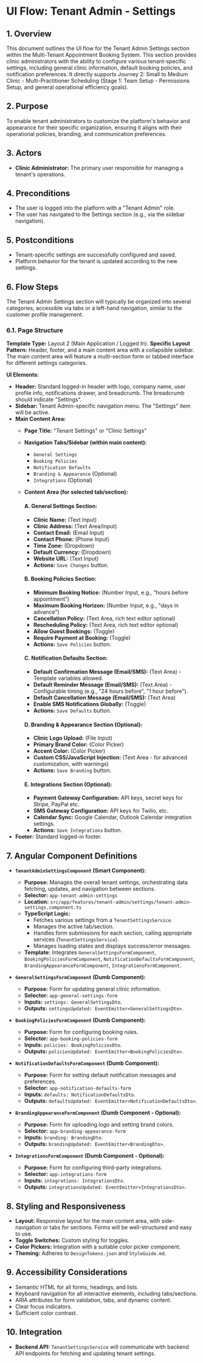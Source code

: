 # UI Flow: Tenant Admin - Settings

## 1. Overview

This document outlines the UI flow for the Tenant Admin Settings section within the Multi-Tenant Appointment Booking System. This section provides clinic administrators with the ability to configure various tenant-specific settings, including general clinic information, default booking policies, and notification preferences. It directly supports Journey 2: Small to Medium Clinic - Multi-Practitioner Scheduling (Stage 1: Team Setup - Permissions Setup, and general operational efficiency goals).

## 2. Purpose

To enable tenant administrators to customize the platform's behavior and appearance for their specific organization, ensuring it aligns with their operational policies, branding, and communication preferences.

## 3. Actors

*   **Clinic Administrator:** The primary user responsible for managing a tenant's operations.

## 4. Preconditions

*   The user is logged into the platform with a "Tenant Admin" role.
*   The user has navigated to the Settings section (e.g., via the sidebar navigation).

## 5. Postconditions

*   Tenant-specific settings are successfully configured and saved.
*   Platform behavior for the tenant is updated according to the new settings.

## 6. Flow Steps

The Tenant Admin Settings section will typically be organized into several categories, accessible via tabs or a left-hand navigation, similar to the customer profile management.

### 6.1. Page Structure

**Template Type:** Layout 2 (Main Application / Logged In).
**Specific Layout Pattern:** Header, footer, and a main content area with a collapsible sidebar. The main content area will feature a multi-section form or tabbed interface for different settings categories.

**UI Elements:**
*   **Header:** Standard logged-in header with logo, company name, user profile info, notifications drawer, and breadcrumb. The breadcrumb should indicate "Settings".
*   **Sidebar:** Tenant Admin-specific navigation menu. The "Settings" item will be active.
*   **Main Content Area:**
    *   **Page Title:** "Tenant Settings" or "Clinic Settings"
    *   **Navigation Tabs/Sidebar (within main content):**
        *   `General Settings`
        *   `Booking Policies`
        *   `Notification Defaults`
        *   `Branding & Appearance` (Optional)
        *   `Integrations` (Optional)
    *   **Content Area (for selected tab/section):**

        #### **A. General Settings Section:**
        *   **Clinic Name:** (Text Input)
        *   **Clinic Address:** (Text Area/Input)
        *   **Contact Email:** (Email Input)
        *   **Contact Phone:** (Phone Input)
        *   **Time Zone:** (Dropdown)
        *   **Default Currency:** (Dropdown)
        *   **Website URL:** (Text Input)
        *   **Actions:** `Save Changes` button.

        #### **B. Booking Policies Section:**
        *   **Minimum Booking Notice:** (Number Input, e.g., "hours before appointment")
        *   **Maximum Booking Horizon:** (Number Input, e.g., "days in advance")
        *   **Cancellation Policy:** (Text Area, rich text editor optional)
        *   **Rescheduling Policy:** (Text Area, rich text editor optional)
        *   **Allow Guest Bookings:** (Toggle)
        *   **Require Payment at Booking:** (Toggle)
        *   **Actions:** `Save Policies` button.

        #### **C. Notification Defaults Section:**
        *   **Default Confirmation Message (Email/SMS):** (Text Area) - Template variables allowed.
        *   **Default Reminder Message (Email/SMS):** (Text Area) - Configurable timing (e.g., "24 hours before", "1 hour before").
        *   **Default Cancellation Message (Email/SMS):** (Text Area)
        *   **Enable SMS Notifications Globally:** (Toggle)
        *   **Actions:** `Save Defaults` button.

        #### **D. Branding & Appearance Section (Optional):**
        *   **Clinic Logo Upload:** (File Input)
        *   **Primary Brand Color:** (Color Picker)
        *   **Accent Color:** (Color Picker)
        *   **Custom CSS/JavaScript Injection:** (Text Area - for advanced customization, with warnings)
        *   **Actions:** `Save Branding` button.

        #### **E. Integrations Section (Optional):**
        *   **Payment Gateway Configuration:** API keys, secret keys for Stripe, PayPal etc.
        *   **SMS Gateway Configuration:** API keys for Twilio, etc.
        *   **Calendar Sync:** Google Calendar, Outlook Calendar integration settings.
        *   **Actions:** `Save Integrations` button.
*   **Footer:** Standard logged-in footer.

## 7. Angular Component Definitions

*   **`TenantAdminSettingsComponent` (Smart Component):**
    *   **Purpose:** Manages the overall tenant settings, orchestrating data fetching, updates, and navigation between sections.
    *   **Selector:** `app-tenant-admin-settings`
    *   **Location:** `src/app/features/tenant-admin/settings/tenant-admin-settings.component.ts`
    *   **TypeScript Logic:**
        *   Fetches various settings from a `TenantSettingsService`.
        *   Manages the active tab/section.
        *   Handles form submissions for each section, calling appropriate services (`TenantSettingsService`).
        *   Manages loading states and displays success/error messages.
    *   **Template:** Integrates `GeneralSettingsFormComponent`, `BookingPoliciesFormComponent`, `NotificationDefaultsFormComponent`, `BrandingAppearanceFormComponent`, `IntegrationsFormComponent`.

*   **`GeneralSettingsFormComponent` (Dumb Component):**
    *   **Purpose:** Form for updating general clinic information.
    *   **Selector:** `app-general-settings-form`
    *   **Inputs:** `settings: GeneralSettingsDto`.
    *   **Outputs:** `settingsUpdated: EventEmitter<GeneralSettingsDto>`.

*   **`BookingPoliciesFormComponent` (Dumb Component):**
    *   **Purpose:** Form for configuring booking rules.
    *   **Selector:** `app-booking-policies-form`
    *   **Inputs:** `policies: BookingPoliciesDto`.
    *   **Outputs:** `policiesUpdated: EventEmitter<BookingPoliciesDto>`.

*   **`NotificationDefaultsFormComponent` (Dumb Component):**
    *   **Purpose:** Form for setting default notification messages and preferences.
    *   **Selector:** `app-notification-defaults-form`
    *   **Inputs:** `defaults: NotificationDefaultsDto`.
    *   **Outputs:** `defaultsUpdated: EventEmitter<NotificationDefaultsDto>`.

*   **`BrandingAppearanceFormComponent` (Dumb Component - Optional):**
    *   **Purpose:** Form for uploading logo and setting brand colors.
    *   **Selector:** `app-branding-appearance-form`
    *   **Inputs:** `branding: BrandingDto`.
    *   **Outputs:** `brandingUpdated: EventEmitter<BrandingDto>`.

*   **`IntegrationsFormComponent` (Dumb Component - Optional):**
    *   **Purpose:** Form for configuring third-party integrations.
    *   **Selector:** `app-integrations-form`
    *   **Inputs:** `integrations: IntegrationsDto`.
    *   **Outputs:** `integrationsUpdated: EventEmitter<IntegrationsDto>`.

## 8. Styling and Responsiveness

*   **Layout:** Responsive layout for the main content area, with side-navigation or tabs for sections. Forms will be well-structured and easy to use.
*   **Toggle Switches:** Custom styling for toggles.
*   **Color Pickers:** Integration with a suitable color picker component.
*   **Theming:** Adheres to `DesignTokens.json` and `StyleGuide.md`.

## 9. Accessibility Considerations

*   Semantic HTML for all forms, headings, and lists.
*   Keyboard navigation for all interactive elements, including tabs/sections.
*   ARIA attributes for form validation, tabs, and dynamic content.
*   Clear focus indicators.
*   Sufficient color contrast.

## 10. Integration

*   **Backend API:** `TenantSettingsService` will communicate with backend API endpoints for fetching and updating tenant settings.